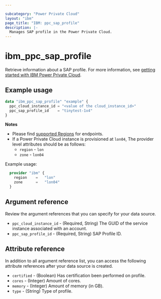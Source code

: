 ```yaml
---

subcategory: "Power Private Cloud"
layout: "ibm"
page_title: "IBM: ppc_sap_profile"
description: |-
  Manages SAP profile in the Power Private Cloud.
---
```


# ibm_ppc_sap_profile
Retrieve information about a SAP profile. For more information, see [getting started with IBM Power Private Cloud](https://cloud.ibm.com/docs/power-iaas?topic=power-iaas-getting-started).

## Example usage

```terraform
data "ibm_ppc_sap_profile" "example" {
  ppc_cloud_instance_id = "<value of the cloud_instance_id>"
  ppc_sap_profile_id    = "tinytest-1x4"
}
```

**Notes**

* Please find [supported Regions](https://cloud.ibm.com/apidocs/power-cloud#endpoint) for endpoints.
* If a Power Private Cloud instance is provisioned at `lon04`, The provider level attributes should be as follows:
  * `region` - `lon`
  * `zone` - `lon04`

Example usage:

  ```terraform
    provider "ibm" {
      region    =   "lon"
      zone      =   "lon04"
    }
  ```
  
## Argument reference
Review the argument references that you can specify for your data source.

- `ppc_cloud_instance_id` - (Required, String) The GUID of the service instance associated with an account.
- `ppc_sap_profile_id` - (Required, String) SAP Profile ID.

## Attribute reference
In addition to all argument reference list, you can access the following attribute references after your data source is created.

- `certified` - (Boolean) Has certification been performed on profile.
- `cores` - (Integer) Amount of cores.
- `memory` - (Integer) Amount of memory (in GB).
- `type` - (String) Type of profile.
